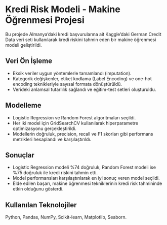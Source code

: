 
# Kredi Risk Modeli - Makine Öğrenmesi Projesi

Bu projede Almanya’daki kredi başvurularına ait Kaggle’daki German Credit Data veri seti kullanılarak kredi riskini tahmin eden bir makine öğrenmesi modeli geliştirildi.

## Veri Ön İşleme

* Eksik veriler uygun yöntemlerle tamamlandı (imputation).
* Kategorik değişkenler, etiket kodlama (Label Encoding) ve one-hot encoding teknikleriyle sayısal formata dönüştürüldü.
* Verideki anlamsal tutarlılık sağlandı ve eğitim-test setleri oluşturuldu.

## Modelleme

* Logistic Regression ve Random Forest algoritmaları seçildi.
* Her iki model için GridSearchCV kullanılarak hiperparametre optimizasyonu gerçekleştirildi.
* Modellerin doğruluk, precision, recall ve F1 skorları gibi performans metrikleri hesaplandı ve karşılaştırıldı.

## Sonuçlar

* Logistic Regression modeli %74 doğruluk, Random Forest modeli ise %75 doğruluk ile kredi riskini tahmin etti.
* Model performansları karşılaştırılarak en iyi sonuç veren model seçildi.
* Elde edilen başarı, makine öğrenmesi tekniklerinin kredi risk tahmininde etkin olduğunu gösterdi.

## Kullanılan Teknolojiler

Python, Pandas, NumPy, Scikit-learn, Matplotlib, Seaborn.


